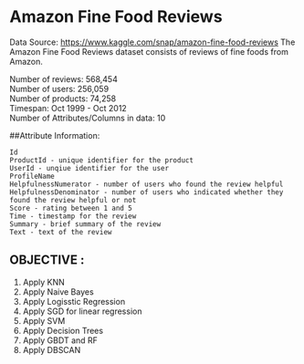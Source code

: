 # Amazon Fine Food Reviews

Data Source: https://www.kaggle.com/snap/amazon-fine-food-reviews
The Amazon Fine Food Reviews dataset consists of reviews of fine foods from Amazon.

Number of reviews: 568,454<br>
Number of users: 256,059<br>
Number of products: 74,258<br>
Timespan: Oct 1999 - Oct 2012<br>
Number of Attributes/Columns in data: 10<br>

##Attribute Information:

    Id
    ProductId - unique identifier for the product
    UserId - unqiue identifier for the user
    ProfileName
    HelpfulnessNumerator - number of users who found the review helpful
    HelpfulnessDenominator - number of users who indicated whether they found the review helpful or not
    Score - rating between 1 and 5
    Time - timestamp for the review
    Summary - brief summary of the review
    Text - text of the review
    
## OBJECTIVE : 
  1. Apply KNN 
  2. Apply Naive Bayes
  3. Apply Logisstic Regression
  4. Apply SGD for linear regression
  5. Apply SVM
  6. Apply Decision Trees
  7. Apply GBDT and RF
  8. Apply DBSCAN
